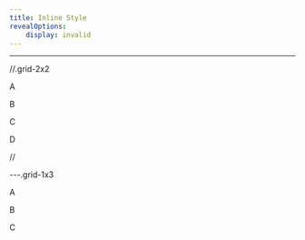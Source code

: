 ```yaml
---
title: Inline Style
revealOptions: 
    display: invalid
---
```


---

//.grid-2x2

A

B

C

D

//

---.grid-1x3

A

B

C
